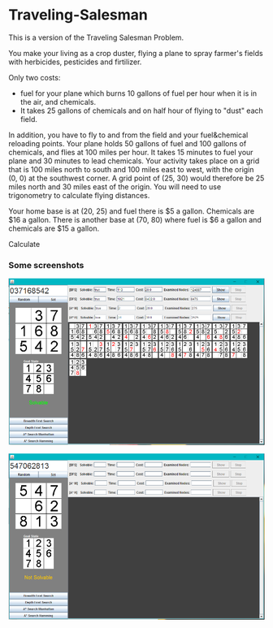 # Traveling-Salesman

This is a version of the Traveling Salesman Problem.

You make your living as a crop duster, flying a plane to spray farmer's fields with herbicides, pesticides and firtilizer.

Only two costs: 
- fuel for your plane which burns 10 gallons of fuel per hour when it is in the air, and chemicals.
- It takes 25 gallons of chemicals and on half hour of flying to "dust" each field. 

In addition, you have to fly to and from the field and your fuel&chemical reloading points. Your plane holds 50 gallons of fuel and 100 gallons of chemicals, and flies at 100 miles per hour. It takes 15 minutes to fuel your plane and 30 minutes to lead chemicals. Your activity takes place on a grid that is 100 miles north to south and 100 miles east to west, with the origin (0, 0) at the southwest corner. A grid point of (25, 30) would therefore be 25 miles north and 30 miles east of the origin. You will need to use trigonometry to calculate flying distances.

Your home base is at (20, 25) and fuel there is $5 a gallon. Chemicals are $16 a gallon. There is another base at (70, 80) where fuel is $6 a gallon and chemicals are $15 a gallon.

Calculate
 


### Some screenshots
![](/screenshots/8puzzle.png?raw=true)

![](/screenshots/8puzzle1.png?raw=true)
